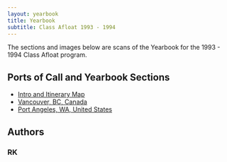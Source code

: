 ```yaml
---
layout: yearbook
title: Yearbook
subtitle: Class Afloat 1993 - 1994
---
```


The sections and images below are scans of the Yearbook for the 1993 - 1994 Class Afloat program.

## Ports of Call and Yearbook Sections

* [Intro and Itinerary Map][]
* [Vancouver, BC, Canada][]
* [Port Angeles, WA, United States][]

## Authors

### RK

[Intro and Itinerary Map]:			intro-itinerary-map/			"Page 1 - Intro and Itinerary Map"
[Vancouver, BC, Canada]:			vancouver-bc-canada/			"Page 2 - Vancouver, BC, Canada"
[Port Angeles, WA, United States]:	port-angeles-united-states/		"Page 3 - Port Angeles, WA, United States"